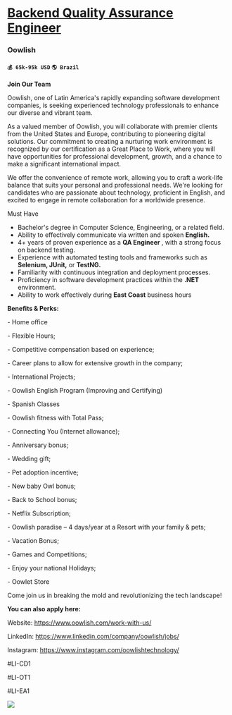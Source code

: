 # [Backend Quality Assurance Engineer](https://www.remotewlb.com/apply/backend-quality-assurance-engineer)  
### Oowlish  
#### `💰 65k-95k USD` `🌎 Brazil`  

**Join Our Team**

  

Oowlish, one of Latin America's rapidly expanding software development companies, is seeking experienced technology professionals to enhance our diverse and vibrant team.

  

As a valued member of Oowlish, you will collaborate with premier clients from the United States and Europe, contributing to pioneering digital solutions. Our commitment to creating a nurturing work environment is recognized by our certification as a Great Place to Work, where you will have opportunities for professional development, growth, and a chance to make a significant international impact.

  

We offer the convenience of remote work, allowing you to craft a work-life balance that suits your personal and professional needs. We're looking for candidates who are passionate about technology, proficient in English, and excited to engage in remote collaboration for a worldwide presence.

  
  

Must Have

* Bachelor's degree in Computer Science, Engineering, or a related field.
* Ability to effectively communicate via written and spoken **English.**
* 4+ years of proven experience as a **QA Engineer** , with a strong focus on backend testing.
* Experience with automated testing tools and frameworks such as **Selenium, JUnit,** or **TestNG.**
* Familiarity with continuous integration and deployment processes.
* Proficiency in software development practices within the **.NET** environment.
* Ability to work effectively during **East Coast** business hours

  

 **Benefits & Perks:**

  

\- Home office

\- Flexible Hours;

\- Competitive compensation based on experience;

\- Career plans to allow for extensive growth in the company;

\- International Projects;

\- Oowlish English Program (Improving and Certifying)

\- Spanish Classes

\- Oowlish fitness with Total Pass;

\- Connecting You (Internet allowance);

\- Anniversary bonus;

\- Wedding gift;

\- Pet adoption incentive;

\- New baby Owl bonus;

\- Back to School bonus;

\- Netflix Subscription;

\- Oowlish paradise – 4 days/year at a Resort with your family & pets;

\- Vacation Bonus;

\- Games and Competitions;

\- Enjoy your national Holidays;

\- Oowlet Store

  

Come join us in breaking the mold and revolutionizing the tech landscape!

  

**You can also apply here:**

  

Website: https://www.oowlish.com/work-with-us/

LinkedIn: https://www.linkedin.com/company/oowlish/jobs/

Instagram: https://www.instagram.com/oowlishtechnology/

#LI-CD1

#LI-OT1

#LI-EA1

![](https://remotive.com/job/track/1897257/blank.gif?source=public_api)


